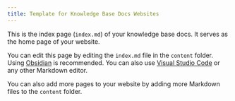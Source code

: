 ```yaml
---
title: Template for Knowledge Base Docs Websites
---
```


This is the index page (`index.md`) of your knowledge base docs. It serves as the home page of your website. 

You can edit this page by editing the `index.md` file in the `content` folder. Using [Obsidian](https://obsidian.md/) is recommended. You can also use [Visual Studio Code](https://code.visualstudio.com/) or any other Markdown editor.

You can also add more pages to your website by adding more Markdown files to the `content` folder. 
